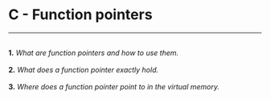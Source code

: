 # C - Function pointers
***
<br>**1.** *What are function pointers and how to use them.*</br>
<br>**2.** *What does a function pointer exactly hold.*</br>
<br>**3.** *Where does a function pointer point to in the virtual memory.*</br>
